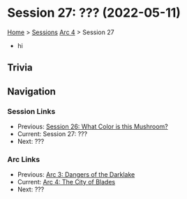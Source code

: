 # Session 27: ??? (2022-05-11)

[Home](../../README.md) > [Sessions](../info.md) [Arc 4](info.md) > Session 27

* hi

## Trivia

## Navigation
### Session Links
* Previous: [Session 26: What Color is this Mushroom?](session26-2022-04-07.md)
* Current: Session 27: ???
* Next: ???

### Arc Links
* Previous: [Arc 3: Dangers of the Darklake](../arc03/info.md)
* Current: [Arc 4: The City of Blades](info.md)
* Next: ???
